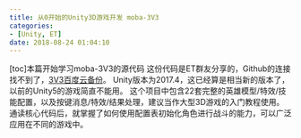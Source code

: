 ```yaml
---
title: 从0开始的Unity3D游戏开发 moba-3V3
categories:
- [Unity, ET]
date: 2018-08-24 01:04:10
---
```


\[toc\]本篇开始学习moba-3V3的源代码 这份代码是ET群友分享的，Github的连接找不到了，[3V3百度云备份](https://pan.baidu.com/s/1YDg1ubo91rLxd1Bnr2sbxA)。 Unity版本为2017.4，这已经算是相当新的版本了，以前的Unity5的游戏简直不能用。 这个项目中包含22套完整的英雄模型/特效/技能配置，以及按键消息/特效/结果处理，建议当作大型3D游戏的入门教程使用。 通读核心代码后，就掌握了如何使用配置表初始化角色进行战斗的能力，可以广泛应用在不同的游戏中。